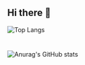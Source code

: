 ## Hi there 👋

![Top Langs](https://github-readme-stats.vercel.app/api/top-langs/?username=domlf&layout=compact)
#
![Anurag's GitHub stats](https://github-readme-stats.vercel.app/api?username=domlf&show_icons=true&bg_color=00000000)

